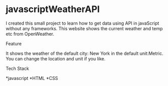 # javascriptWeatherAPI
I created this small project to learn how to get data using API in javaScript without any frameworks. 
This website shows the current weather and temp etc from OpenWeather. 

Feature

It shows the weather of the default city: New York in the default unit:Metric. 
You can change the location and unit if you like. 

Tech Stack

*javascript
*HTML
*CSS
